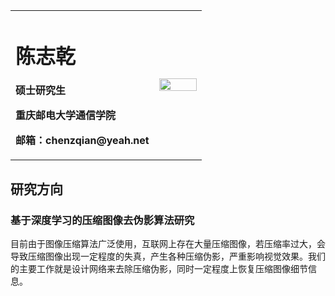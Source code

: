 <table border="0">
  <tr>
    <td width="75%">
      <h1>陈志乾</h1>
      <p><b>硕士研究生</b></p>
      <p><b>重庆邮电大学通信学院</b></p>
      <p><b>邮箱：chenzqian@yeah.net</b></p>
    </td>
    <td width="25%">
      <img src="zj.jpg" width="100%">      <!--% 插入证件照代码-->
    </td>
  </tr>
</table>

## 研究方向

### 基于深度学习的压缩图像去伪影算法研究

目前由于图像压缩算法广泛使用，互联网上存在大量压缩图像，若压缩率过大，会导致压缩图像出现一定程度的失真，产生各种压缩伪影，严重影响视觉效果。我们的主要工作就是设计网络来去除压缩伪影，同时一定程度上恢复压缩图像细节信息。

